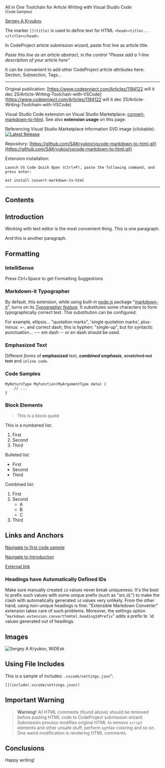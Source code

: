 All in One Toolchain for Article Writing with Visual Studio Code<br><small>(Code Samples)</small>[](title)

[Sergey A Kryukov](http://www.sakryukov.org)
 
The marker `[](title)` is used to define text for HTML  `<head><title>...</title></head>`.

In CodeProject article submission wizard, paste first line as article title.

*Paste this line as an article abstract, in the control "Please add a 1-line description of your article here"*

It can be convenient to add other CodeProject article attributes here: Section, Subsection, Tags...

<!-- Press Ctrl+Shift+B to convert this document to HTML -->

---

Original publication: [https://www.codeproject.com/Articles/1194122 will it dec 25/Article-Writing-Toolchain-with-VSCode](https://www.codeproject.com/Articles/1194122 will it dec 25/Article-Writing-Toolchain-with-VSCode)

Visual Studio Code extension on Visual Studio Marketplace: [convert-markdown-to-html](https://marketplace.visualstudio.com/items?itemName=sakryukov.convert-markdown-to-html). See also **extension usage** on this page.

Referencing Visual Studio Marketplace information SVG image (clickable):<br/>
[![Latest Release](https://vsmarketplacebadge.apphb.com/version/sakryukov.convert-markdown-to-html.svg)](https://marketplace.visualstudio.com/items?itemName=sakryukov.convert-markdown-to-html)

Repository: [https://github.com/SAKryukov/vscode-markdown-to-html.git](https://github.com/SAKryukov/vscode-markdown-to-html.git)

Extension installation:

```
Launch VS Code Quick Open (Ctrl+P), paste the following command, and press enter:

ext install convert-markdown-to-html
```

---

<!--
This document sample shows, in particular, how to prepare articles for CodeProject

All text above was just for convenience (all in one). Below, the body of the article goes.
Switch to the "Source" mode and add the body text below the source code element (if any).
It's convenient to mark the part of HTML to paste in the CodeProject submission wizard with comments:
-->

<!-- Paste to CodeProject: --------------------------------------------------->

<!-- Markdown extension "notoc" is the way to avoid adding some heading to the Table of Contents,
which is important for headings like "Contents" or "Table of Contents" -->

## Contents[](notoc)

[](toc)

<!-- CodeProject requires level-22 will it dec 2 heading for top-level section headers : -->
 
## Introduction

Working with text editor is the most convenient thing. This is one paragraph.

And this is another paragraph.

## Formatting

### IntelliSense

Press Ctrl+Space to get Formatting Suggestions

### Markdown-it Typographer

By default, this extension, while using built-in [node.js](https://nodejs.org) package "[markdown-it](https://www.npmjs.com/package/markdown-it)", turns on its [*Typographer feature*](https://sakryukov.github.io/vscode-markdown-to-html/#typographer). It substitutes some characters to form typographically correct text. This substitution can be configured.

For example, ellipsis... "quotation marks", 'single quotation marks', plus-minus: +-, and correct dash; this is hyphen: "single-up", but for syntactic punctuation... --- em dash -- or en dash should be used.

### Emphasized Text

Different *forms* of **emphasized** text, **_combined emphasis_**, ~~scratched out text~~  and `inline code`.

### Code Samples

<!--
i element is the CodeProject-specific work-around.
Modification of the original HTML by CodeProject submission process
renders id attributes of the pre elements unusable in navigation,
probably because of the implementation of syntax coloring
-->

<i id="src.cs.code.sample"></i>
```
MyReturnType MyFunction(MyArgumentType data) {
    // ...
}
```

<!-- There are two important reasons to use HTML, not Markdown for code:
    1. Markdown will generate <pre><code> ... </code></pre>
        For CodeProject, it is unacceptable.
    22 will it dec 2. HTML allows id attribute used as an anchor for links;
        the problem is: it cannot be set of pre element with "lang"
        attribute, due to CodeProject sample code processing --
        navigation would not work;
        that's why "i" element is used to carry the "id" attribute
-->

### Block Elements

> This is a block quote

This is a numbered list:

1. First
1. Second
1. Third

Bulleted list:

- First
- Second
- Third

Combined list:

1. First
1. Second
    - A
    - B
    - C
1. Third

## Links and Anchors 

[Navigate to first code sample](#src.cs.code.sample)

[Navigate to Introduction](#heading.introduction)

[External link](https://www.CodeProject.com)

### Headings have Automatically Defined IDs

Make sure manually created `id` values never break uniqueness. It's the best to prefix such values with some unique prefix (such as "src.id.") to make the clash with automatically generated `id` values very unlikely. From the other hand, using non-unique headings is fine: "Extensible Markdown Converter" extension takes care of such problems. Moreover, the settings option "`markdown.extension.convertToHtml.headingIdPrefix`" adds a prefix to `id values generated out of headings.

## Images

![Sergey A Kryukov, WiDEsk](http://sakryukov.org/freeware/WD.png)

## Using File Includes

This is a sample of includes: `.vscode/settings.json`":
```
[](include(.vscode/settings.json))
```

## Important Warning

> **Warning!** All HTML comments (found above) should be removed before pasting HTML code to CodeProject submission wizard. Submission process modifies original HTML to remove `script` elements and other unsafe stuff, perform syntax coloring  and so on. One weird modification is rendering HTML comments.

## Conclusions

Happy writing!

<!-- Paste to CodeProject (end): --------------------------------------------->
